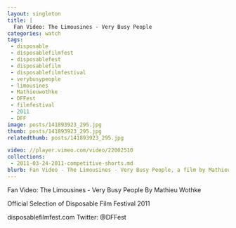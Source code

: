 ```yaml
---
layout: singleton
title: |
  Fan Video: The Limousines - Very Busy People
categories: watch
tags:
 - disposable
 - disposablefilmfest
 - disposablefest
 - disposablefilm
 - disposablefilmfestival
 - verybusypeople
 - limousines
 - Mathieuwothke
 - DFFest
 - filmfestival
 - 2011
 - DFF
image: posts/141893923_295.jpg
thumb: posts/141893923_295.jpg
relatedthumb: posts/141893923_295.jpg

video: //player.vimeo.com/video/22002510
collections:
 - 2011-03-24-2011-competitive-shorts.md
blurb: Fan Video - The Limousines - Very Busy People, a film by Mathieu Wothke.
---
```


Fan Video: The Limousines - Very Busy People
By Mathieu Wothke

Official Selection of Disposable Film Festival 2011

disposablefilmfest.com
Twitter: @DFFest